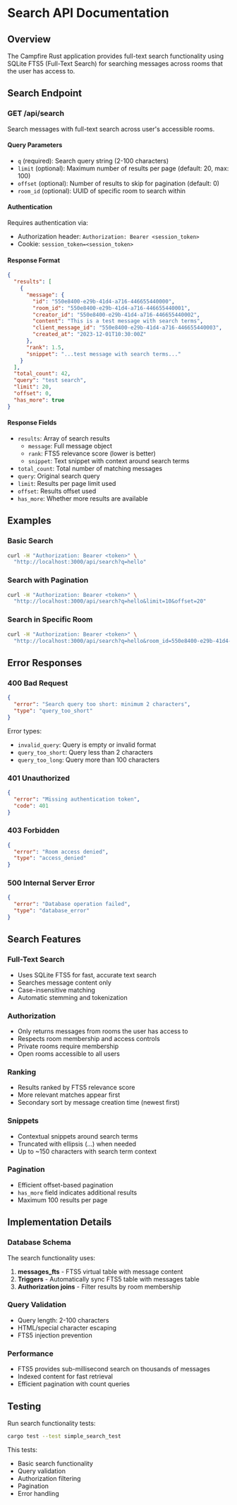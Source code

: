 # Search API Documentation

## Overview

The Campfire Rust application provides full-text search functionality using SQLite FTS5 (Full-Text Search) for searching messages across rooms that the user has access to.

## Search Endpoint

### GET /api/search

Search messages with full-text search across user's accessible rooms.

#### Query Parameters

- `q` (required): Search query string (2-100 characters)
- `limit` (optional): Maximum number of results per page (default: 20, max: 100)
- `offset` (optional): Number of results to skip for pagination (default: 0)
- `room_id` (optional): UUID of specific room to search within

#### Authentication

Requires authentication via:
- Authorization header: `Authorization: Bearer <session_token>`
- Cookie: `session_token=<session_token>`

#### Response Format

```json
{
  "results": [
    {
      "message": {
        "id": "550e8400-e29b-41d4-a716-446655440000",
        "room_id": "550e8400-e29b-41d4-a716-446655440001",
        "creator_id": "550e8400-e29b-41d4-a716-446655440002",
        "content": "This is a test message with search terms",
        "client_message_id": "550e8400-e29b-41d4-a716-446655440003",
        "created_at": "2023-12-01T10:30:00Z"
      },
      "rank": 1.5,
      "snippet": "...test message with search terms..."
    }
  ],
  "total_count": 42,
  "query": "test search",
  "limit": 20,
  "offset": 0,
  "has_more": true
}
```

#### Response Fields

- `results`: Array of search results
  - `message`: Full message object
  - `rank`: FTS5 relevance score (lower is better)
  - `snippet`: Text snippet with context around search terms
- `total_count`: Total number of matching messages
- `query`: Original search query
- `limit`: Results per page limit used
- `offset`: Results offset used
- `has_more`: Whether more results are available

## Examples

### Basic Search

```bash
curl -H "Authorization: Bearer <token>" \
  "http://localhost:3000/api/search?q=hello"
```

### Search with Pagination

```bash
curl -H "Authorization: Bearer <token>" \
  "http://localhost:3000/api/search?q=hello&limit=10&offset=20"
```

### Search in Specific Room

```bash
curl -H "Authorization: Bearer <token>" \
  "http://localhost:3000/api/search?q=hello&room_id=550e8400-e29b-41d4-a716-446655440001"
```

## Error Responses

### 400 Bad Request

```json
{
  "error": "Search query too short: minimum 2 characters",
  "type": "query_too_short"
}
```

Error types:
- `invalid_query`: Query is empty or invalid format
- `query_too_short`: Query less than 2 characters
- `query_too_long`: Query more than 100 characters

### 401 Unauthorized

```json
{
  "error": "Missing authentication token",
  "code": 401
}
```

### 403 Forbidden

```json
{
  "error": "Room access denied",
  "type": "access_denied"
}
```

### 500 Internal Server Error

```json
{
  "error": "Database operation failed",
  "type": "database_error"
}
```

## Search Features

### Full-Text Search

- Uses SQLite FTS5 for fast, accurate text search
- Searches message content only
- Case-insensitive matching
- Automatic stemming and tokenization

### Authorization

- Only returns messages from rooms the user has access to
- Respects room membership and access controls
- Private rooms require membership
- Open rooms accessible to all users

### Ranking

- Results ranked by FTS5 relevance score
- More relevant matches appear first
- Secondary sort by message creation time (newest first)

### Snippets

- Contextual snippets around search terms
- Truncated with ellipsis (...) when needed
- Up to ~150 characters with search term context

### Pagination

- Efficient offset-based pagination
- `has_more` field indicates additional results
- Maximum 100 results per page

## Implementation Details

### Database Schema

The search functionality uses:

1. **messages_fts** - FTS5 virtual table with message content
2. **Triggers** - Automatically sync FTS5 table with messages table
3. **Authorization joins** - Filter results by room membership

### Query Validation

- Query length: 2-100 characters
- HTML/special character escaping
- FTS5 injection prevention

### Performance

- FTS5 provides sub-millisecond search on thousands of messages
- Indexed content for fast retrieval
- Efficient pagination with count queries

## Testing

Run search functionality tests:

```bash
cargo test --test simple_search_test
```

This tests:
- Basic search functionality
- Query validation
- Authorization filtering
- Pagination
- Error handling